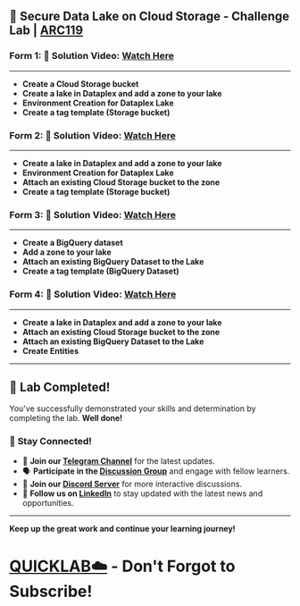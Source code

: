 


## 🚀 Secure Data Lake on Cloud Storage - Challenge Lab | [ARC119](https://www.cloudskillsboost.google/catalog_lab/6445)


### Form 1: 🔗 **Solution Video:** [Watch Here](https://www.youtube.com/watch?v=jsw5YEQEMFQ)

---


- **Create a Cloud Storage bucket**
- **Create a lake in Dataplex and add a zone to your lake**
- **Environment Creation for Dataplex Lake**
- **Create a tag template (Storage bucket)**

### Form 2: 🔗 **Solution Video:** [Watch Here](https://www.youtube.com/watch?v=jsw5YEQEMFQ)

---


- **Create a lake in Dataplex and add a zone to your lake**
- **Environment Creation for Dataplex Lake**
- **Attach an existing Cloud Storage bucket to the zone**
- **Create a tag template (Storage bucket)**

### Form 3: 🔗 **Solution Video:** [Watch Here](https://youtu.be/bHXRvbXTWaQ?si=OsjjrpIFYfIK7zza)

---


- **Create a BigQuery dataset**
- **Add a zone to your lake**
- **Attach an existing BigQuery Dataset to the Lake**
- **Create a tag template (BigQuery Dataset)**

### Form 4: 🔗 **Solution Video:** [Watch Here](https://youtu.be/QPfJS9dmH-s?si=bO_IkPwu7TYWu5oU)

---


- **Create a lake in Dataplex and add a zone to your lake**
- **Attach an existing Cloud Storage bucket to the zone**
- **Attach an existing BigQuery Dataset to the Lake**
- **Create Entities**


---

## 🎉 **Lab Completed!**

You've successfully demonstrated your skills and determination by completing the lab. **Well done!**

### 🌟 **Stay Connected!**

- 🔔 **Join our [Telegram Channel](https://t.me/quiccklab)** for the latest updates.
- 🗣 **Participate in the [Discussion Group](https://t.me/Quicklabchat)** and engage with fellow learners.
- 💬 **Join our [Discord Server](https://discord.gg/7fAVf4USZn)** for more interactive discussions.
- 💼 **Follow us on [LinkedIn](https://www.linkedin.com/company/quicklab-linkedin/)** to stay updated with the latest news and opportunities.
  
---

**Keep up the great work and continue your learning journey!**

# [QUICKLAB☁️](https://www.youtube.com/@quick_lab) - Don't Forgot to Subscribe!
